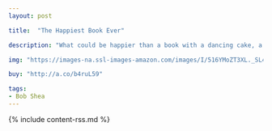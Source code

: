 ```yaml
---
layout: post

title:  "The Happiest Book Ever"

description: "What could be happier than a book with a dancing cake, a candy parade, and a hug monster? A book with all those things (and more) plus YOU! Your happy, happy thoughts will make this book super happy happy! But something seems off. Could it be that frowny frog? Perhaps we could shake some sense into him, or slap a Post-it over his face. No? Well then, maybe its time for that frog to SCRAM! Hooray! He’s gone! Time for a happy dance! Wait, what’s wrong? Now NO ONE seems happy! Let’s see if we can’t do something to truly make this the happiest book ever."

img: "https://images-na.ssl-images-amazon.com/images/I/516YMoZT3XL._SL480_.jpg"

buy: "http://a.co/b4ruL59"

tags:
- Bob Shea
---
```


{% include content-rss.md %}